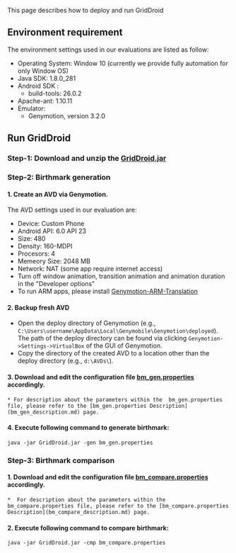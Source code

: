 <head>
    <script src="https://cdn.mathjax.org/mathjax/latest/MathJax.js?config=TeX-AMS-MML_HTMLorMML" type="text/javascript"></script>
    <script type="text/x-mathjax-config">
        MathJax.Hub.Config({
            tex2jax: {
            skipTags: ['script', 'noscript', 'style', 'textarea', 'pre'],
            inlineMath: [['$','$']]
            }
        });
    </script>
</head>

This page describes how to deploy and run GridDroid

## Environment requirement
The environment settings used in our evaluations are listed as follow:
* Operating System: Window 10 (currently we provide fully automation for only Window OS)
* Java SDK: 1.8.0_281 
* Android SDK :
  * build-tools: 26.0.2
* Apache-ant: 1.10.11 
* Emulator: 
  * Genymotion, version 3.2.0

## Run GridDroid

### **Step-1**: Download and unzip the [GridDroid.jar](https://drive.google.com/file/d/1EJPBuPSFbh6DdeGNRW8ojc5GqgdkDeGb/view?usp=sharing)

### **Step-2**: Birthmark generation
#### 1. Create an AVD via Genymotion.
 The AVD settings used in our evaluation are:
 
* Device: Custom Phone
* Android API: 6.0 API 23
* Size: 480
* Density: 160-MDPI
* Procesors: 4
* Memeory Size: 2048 MB
* Network: NAT (some app require internet access)
* Turn off window animation, transition animation and animation duration in the "Developer options"
* To run ARM apps, please install [Genymotion-ARM-Translation](https://github.com/m9rco/Genymotion_ARM_Translation)
    
#### 2. Backup fresh AVD
  * Open the deploy directory of Genymotion (e.g., `C:\Users\username\AppData\Local\Genymobile\Genymotion\deployed`). The path of the deploy directory can be found via clicking ``Genymotion->Settings->VirtualBox`` of the GUI of Genymotion.
  * Copy the directory of the created AVD to a location other than the deploy directory (e.g., `d:\AVDs\`).

#### 3. Download and edit the configuration file [bm_gen.properties](bm_gen.properties) accordingly. 
    * For description about the parameters within the  bm_gen.properties file, please refer to the [bm_gen.properties Description](bm_gen_description.md) page.

#### 4. Execute following command to generate birthmark:
```
java -jar GridDroid.jar -gen bm_gen.properties
```

### **Step-3**: Birthmark comparison
#### 1. Download and edit the configuration file [bm_compare.properties](bm_compare.properties) accordingly. 
    *  For description about the parameters within the  bm_compare.properties file, please refer to the [bm_compare.properties Description](bm_compare_description.md) page.

 
#### 2. Execute following command to compare birthmark:
```
java -jar GridDroid.jar -cmp bm_compare.properties
```
